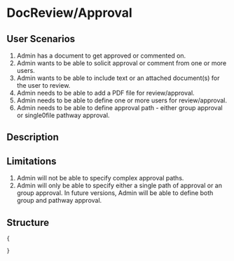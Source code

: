 DocReview/Approval
=====

User Scenarios
--------------
1. Admin has a document to get approved or commented on.
2. Admin wants to be able to solicit approval or comment from one or more users.
3. Admin wants to be able to include text or an attached document(s) for the user to review.
4. Admin needs to be able to add a PDF file for review/approval.
5. Admin needs to be able to define one or more users for review/approval.
6. Admin needs to be able to define approval path - either group approval or single0file pathway approval.

Description
-----------

Limitations
-----------
1. Admin will not be able to specify complex approval paths.
2. Admin will only be able to specify either a single path of approval or an group approval.  In future versions, Admin will be able to define both group and pathway approval.

Structure
---------
```
{

}
```
